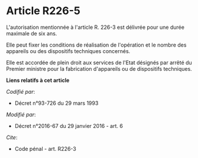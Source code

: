 # Article R226-5

L'autorisation mentionnée à l'article R. 226-3 est délivrée pour une durée maximale de six ans. 

Elle peut fixer les conditions de réalisation de l'opération et le nombre des appareils ou des dispositifs techniques
concernés.

Elle est accordée de plein droit aux services de l'Etat désignés par arrêté du Premier ministre pour la fabrication
d'appareils ou de dispositifs techniques.

**Liens relatifs à cet article**

_Codifié par_:

  - Décret n°93-726 du 29 mars 1993

_Modifié par_:

  - Décret n°2016-67 du 29 janvier 2016 - art. 6

_Cite_:

  - Code pénal - art. R226-3
